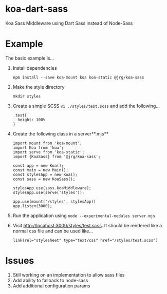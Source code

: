 # koa-dart-sass
Koa Sass Middleware using Dart Sass instead of Node-Sass

# Example

The basic example is...

1. Install dependencies

       npm install --save koa-mount koa koa-static @jrg/koa-sass

3. Make the style directory

       mkdir styles

3. Create a simple SCSS `vi ./styles/test.scss` and add the following...

       .test{
         height: 100%
       }       

2. Create the following class in a server**.mjs**

       import mount from 'koa-mount';
       import Koa from 'koa';
       import serve from 'koa-static';
       import {KoaSass} from '@jrg/koa-sass';
    
       const app = new Koa();
       const main = new Main();
       const stylesApp = new Koa();
       const sass = new KoaSass();
    
       stylesApp.use(sass.koaMiddleware);
       stylesApp.use(serve('styles'));
    
       app.use(mount('/styles', stylesApp))
       app.listen(3000);
       
3. Run the application using `node --experimental-modules server.mjs` 
4. Visit [http://locahost:3000/styles/test.scss](http://locahost:3000/styles/test.scss). It should be rendered like a normal css file and can be used like...

       link(rel="stylesheet" type="text/css" href="/styles/test.scss")     

# Issues

1. Still working on an implementation to allow sass files
1. Add ability to fallback to node-sass
1. Add additional configuration params